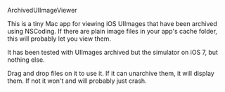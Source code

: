 ArchivedUIImageViewer

This is a tiny Mac app for viewing iOS UIImages that have been archived using NSCoding. If there are plain image files in your app's cache folder, this will probably let you view them.

It has been tested with UIImages archived but the simulator on iOS 7, but nothing else. 

Drag and drop files on it to use it. If it can unarchive them, it will display them. If not it won't and will probably just crash.